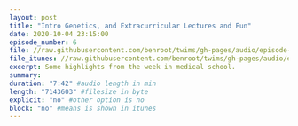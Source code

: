 ```yaml
---
layout: post
title: "Intro Genetics, and Extracurricular Lectures and Fun"
date: 2020-10-04 23:15:00
episode_number: 6
file: //raw.githubusercontent.com/benroot/twims/gh-pages/audio/episode-06.mp3
file_itunes: //raw.githubusercontent.com/benroot/twims/gh-pages/audio/episode-06.m4a
excerpt: Some highlights from the week in medical school.
summary: 
duration: "7:42" #audio length in min
length: "7143603" #filesize in byte
explicit: "no" #other option is no
block: "no" #means is shown in itunes
---
```







